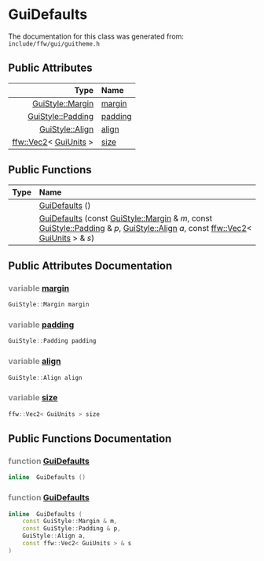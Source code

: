 GuiDefaults
===================================


The documentation for this class was generated from: `include/ffw/gui/guitheme.h`



## Public Attributes

| Type | Name |
| -------: | :------- |
|  [GuiStyle::Margin](ffw_GuiStyle.html#77df323f) | [margin](#f0f0b325) |
|  [GuiStyle::Padding](ffw_GuiStyle.html#82b7d280) | [padding](#f436163d) |
|  [GuiStyle::Align](ffw_GuiStyle.html#80d2c0e2) | [align](#6f088dd3) |
|  [ffw::Vec2](ffw_Vec2.html)< [GuiUnits](ffw_GuiUnits.html) > | [size](#57a47007) |


## Public Functions

| Type | Name |
| -------: | :------- |
|   | [GuiDefaults](#381d80f5) ()  |
|   | [GuiDefaults](#91caabfd) (const [GuiStyle::Margin](ffw_GuiStyle.html#77df323f) & _m_, const [GuiStyle::Padding](ffw_GuiStyle.html#82b7d280) & _p_, [GuiStyle::Align](ffw_GuiStyle.html#80d2c0e2) _a_, const [ffw::Vec2](ffw_Vec2.html)< [GuiUnits](ffw_GuiUnits.html) > & _s_)  |


## Public Attributes Documentation

### <span style="opacity:0.5;">variable</span> <a id="f0f0b325" href="#f0f0b325">margin</a>

```cpp
GuiStyle::Margin margin
```



### <span style="opacity:0.5;">variable</span> <a id="f436163d" href="#f436163d">padding</a>

```cpp
GuiStyle::Padding padding
```



### <span style="opacity:0.5;">variable</span> <a id="6f088dd3" href="#6f088dd3">align</a>

```cpp
GuiStyle::Align align
```



### <span style="opacity:0.5;">variable</span> <a id="57a47007" href="#57a47007">size</a>

```cpp
ffw::Vec2< GuiUnits > size
```





## Public Functions Documentation

### <span style="opacity:0.5;">function</span> <a id="381d80f5" href="#381d80f5">GuiDefaults</a>

```cpp
inline  GuiDefaults () 
```



### <span style="opacity:0.5;">function</span> <a id="91caabfd" href="#91caabfd">GuiDefaults</a>

```cpp
inline  GuiDefaults (
    const GuiStyle::Margin & m,
    const GuiStyle::Padding & p,
    GuiStyle::Align a,
    const ffw::Vec2< GuiUnits > & s
) 
```





